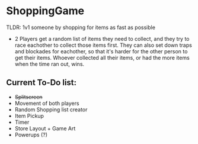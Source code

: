 # ShoppingGame
TLDR: 1v1 someone by shopping for items as fast as possible
- 2 Players get a random list of items they need to collect, and they try to race eachother to collect those items first. They can also set down traps and blockades for eachother, so that it's harder for the other person to get their items. Whoever collected all their items, or had the more items when the time ran out, wins. 

## Current To-Do list:
- ~~Splitscreen~~
- Movement of both players
- Random Shopping list creator
- Item Pickup
- Timer
- Store Layout + Game Art
- Powerups (?)
